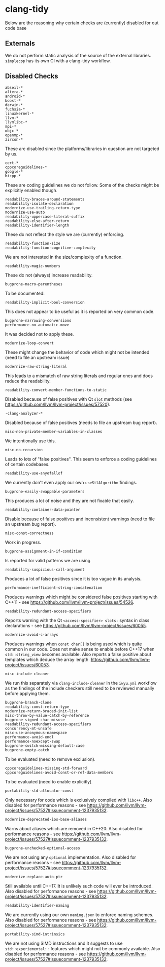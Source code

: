 # clang-tidy

Below are the reasoning why certain checks are (currently) disabled for out code base

## Externals

We do not perform static analysis of the source of the external libraries. `simplecpp` has its own CI with a clang-tidy workflow.

## Disabled Checks

`abseil-*`<br/>
`altera-*`<br/>
`android-*`<br/>
`boost-*`<br/>
`darwin-*`<br/>
`fuchsia-*`<br/>
`linuxkernel-*`<br/>
`llvm-*`<br/>
`llvmlibc-*`<br/>
`mpi-*`<br/>
`objc-*`<br/>
`openmp-*`<br/>
`zircon-*`<br/>

These are disabled since the platforms/libraries in question are not targeted by us.

`cert-*`<br/>
`cppcoreguidelines-*`<br/>
`google-*`<br/>
`hicpp-*`<br/>

These are coding guidelines we do not follow. Some of the checks might be explicitly enabled though.

`readability-braces-around-statements`<br/>
`readability-isolate-declaration`<br/>
`modernize-use-trailing-return-type`<br/>
`modernize-use-auto`<br/>
`readability-uppercase-literal-suffix`<br/>
`readability-else-after-return`<br/>
`readability-identifier-length`<br/>

These do not reflect the style we are (currently) enforcing.

`readability-function-size`<br/>
`readability-function-cognitive-complexity`<br/>

We are not interested in the size/complexity of a function.

`readability-magic-numbers`<br/>

These do not (always) increase readability.

`bugprone-macro-parentheses`<br/>

To be documented.

`readability-implicit-bool-conversion`<br/>

This does not appear to be useful as it is reported on very common code.

`bugprone-narrowing-conversions`<br/>
`performance-no-automatic-move`<br/>

It was decided not to apply these.

`modernize-loop-convert`<br/>

These might change the behavior of code which might not be intended (need to file an upstream issue)

`modernize-raw-string-literal`<br/>

This leads to a mismatch of raw string literals and regular ones and does reduce the readability.

`readability-convert-member-functions-to-static`<br/>

Disabled because of false positives with Qt `slot` methods (see https://github.com/llvm/llvm-project/issues/57520).

`-clang-analyzer-*`<br/>

Disabled because of false positives (needs to file an upstream bug report).

`misc-non-private-member-variables-in-classes`<br/>

We intentionally use this.

`misc-no-recursion`<br/>

Leads to lots of "false positives". This seem to enforce a coding guidelines of certain codebases.

`readability-use-anyofallof`<br/>

We currently don't even apply our own `useStlAlgorithm` findings.

`bugprone-easily-swappable-parameters`<br/>

This produces a lot of noise and they are not fixable that easily.

`readability-container-data-pointer`<br/>

Disable because of false positives and inconsistent warnings (need to file an upstream bug report).

`misc-const-correctness`<br/>

Work in progress.

`bugprone-assignment-in-if-condition`<br/>

Is reported for valid patterns we are using.

`readability-suspicious-call-argument`<br/>

Produces a lot of false positives since it is too vague in its analysis.

`performance-inefficient-string-concatenation`<br/>

Produces warnings which might be considered false positives starting with C++11 - see https://github.com/llvm/llvm-project/issues/54526.

`readability-redundant-access-specifiers`<br/>

Reports warning with the Qt `<access-specifier> slots:` syntax in class declarations - see https://github.com/llvm/llvm-project/issues/60055.

`modernize-avoid-c-arrays`<br/>

Produces warnings when `const char[]` is being used which is quite common in our code. Does not make sense to enable before C++17 when `std::string_view` becomes available.
Also reports a false positive about templates which deduce the array length: https://github.com/llvm/llvm-project/issues/60053.

`misc-include-cleaner`<br/>

We run this separately via `clang-include-cleaner` in the `iwyu.yml` workflow as the findings of the include checkers still need to be reviewed manually before applying them. 

`bugprone-branch-clone`<br/>
`readability-const-return-type`<br/>
`modernize-return-braced-init-list`<br/>
`misc-throw-by-value-catch-by-reference`<br/>
`bugprone-signed-char-misuse`<br/>
`readability-redundant-access-specifiers`<br/>
`concurrency-mt-unsafe`<br/>
`misc-use-anonymous-namespace`<br/>
`performance-avoid-endl`<br/>
`performance-noexcept-swap`<br/>
`bugprone-switch-missing-default-case`<br/>
`bugprone-empty-catch`<br/>

To be evaluated (need to remove exclusion).

`cppcoreguidelines-missing-std-forward`<br/>
`cppcoreguidelines-avoid-const-or-ref-data-members`<br/>

To be evaluated (need to enable explicitly).

`portability-std-allocator-const`<br/>

Only necessary for code which is exclusively compiled with `libc++`. Also disabled for performance reasons - see https://github.com/llvm/llvm-project/issues/57527#issuecomment-1237935132.

`modernize-deprecated-ios-base-aliases`<br/>

Warns about aliases which are removed in C++20. Also disabled for performance reasons - see https://github.com/llvm/llvm-project/issues/57527#issuecomment-1237935132.

`bugprone-unchecked-optional-access`<br/>

We are not using any `optional` implementation. Also disabled for performance reasons - see https://github.com/llvm/llvm-project/issues/57527#issuecomment-1237935132.

`modernize-replace-auto-ptr`<br/>

Still available until C++17. It is unlikely such code will ever be introduced. Also disabled for performance reasons - see https://github.com/llvm/llvm-project/issues/57527#issuecomment-1237935132.

`readability-identifier-naming`<br/>

We are currently using our own `naming.json` to enforce naming schemes. Also disabled for performance reasons - see https://github.com/llvm/llvm-project/issues/57527#issuecomment-1237935132.

`portability-simd-intrinsics`<br/>

We are not using SIMD instructions and it suggests to use `std::experiemental::` features which might not be commonly available. Also disabled for performance reasons - see https://github.com/llvm/llvm-project/issues/57527#issuecomment-1237935132.
